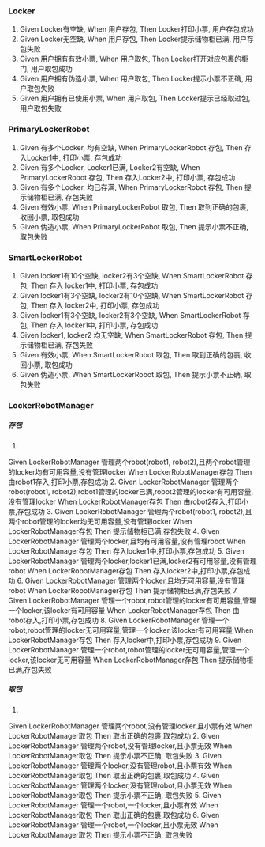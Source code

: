 ### Locker

1. Given Locker有空缺, When 用户存包, Then Locker打印小票, 用户存包成功
2. Given Locker无空缺, When 用户存包, Then Locker提示储物柜已满, 用户存包失败
3. Given 用户拥有有效小票, When 用户取包, Then Locker打开对应包裹的柜门, 用户取包成功
4. Given 用户拥有伪造小票, When 用户取包, Then Locker提示小票不正确, 用户取包失败
3. Given 用户拥有已使用小票, When 用户取包, Then Locker提示已经取过包, 用户取包失败

### PrimaryLockerRobot

1. Given 有多个Locker, 均有空缺, When PrimaryLockerRobot 存包, Then 存入Locker1中, 打印小票, 存包成功
2. Given 有多个Locker, Locker1已满, Locker2有空缺, When PrimaryLockerRobot 存包, Then 存入Locker2中, 打印小票, 存包成功
3. Given 有多个Locker, 均已存满, When PrimaryLockerRobot 存包, Then 提示储物柜已满, 存包失败
4. Given 有效小票, When PrimaryLockerRobot 取包, Then 取到正确的包裹, 收回小票, 取包成功
5. Given 伪造小票, When PrimaryLockerRobot 取包, Then 提示小票不正确, 取包失败

### SmartLockerRobot

1. Given locker1有10个空缺, locker2有3个空缺, When SmartLockerRobot 存包, Then 存入 locker1中, 打印小票, 存包成功
2. Given locker1有3个空缺, locker2有10个空缺, When SmartLockerRobot 存包, Then 存入 locker2中, 打印小票, 存包成功
3. Given locker1有3个空缺, locker2有3个空缺, When SmartLockerRobot 存包, Then 存入 locker1中, 打印小票, 存包成功
4. Given locker1, locker2 均无空缺, When SmartLockerRobot 存包, Then 提示储物柜已满, 存包失败
5. Given 有效小票, When SmartLockerRobot 取包, Then 取到正确的包裹, 收回小票, 取包成功
6. Given 伪造小票, When SmartLockerRobot 取包, Then 提示小票不正确, 取包失败

### LockerRobotManager

##### 存包
1. 
Given LockerRobotManager 管理两个robot(robot1, robot2),且两个robot管理的locker均有可用容量,没有管理locker
When LockerRobotManager存包
Then 由robot1存入,打印小票,存包成功
2. 
Given LockerRobotManager 管理两个robot(robot1, robot2),robot1管理的locker已满,robot2管理的locker有可用容量,没有管理locker
When LockerRobotManager存包
Then 由robot2存入,打印小票,存包成功
3.
Given LockerRobotManager 管理两个robot(robot1, robot2),且两个robot管理的locker均无可用容量,没有管理locker
When LockerRobotManager存包
Then 提示储物柜已满,存包失败
4.
Given LockerRobotManager 管理两个locker,且均有可用容量,没有管理robot
When LockerRobotManager存包
Then 存入locker1中,打印小票,存包成功
5.
Given LockerRobotManager 管理两个locker,locker1已满,locker2有可用容量,没有管理robot
When LockerRobotManager存包
Then 存入locker2中,打印小票,存包成功
6.
Given LockerRobotManager 管理两个locker,且均无可用容量,没有管理robot
When LockerRobotManager存包
Then 提示储物柜已满,存包失败
7.
Given LockerRobotManager 管理一个robot,robot管理的locker有可用容量,管理一个locker,该locker有可用容量
When LockerRobotManager存包
Then 由robot存入,打印小票,存包成功
8. 
Given LockerRobotManager 管理一个robot,robot管理的locker无可用容量,管理一个locker,该locker有可用容量
When LockerRobotManager存包
Then 存入locker中,打印小票,存包成功
9. 
Given LockerRobotManager 管理一个robot,robot管理的locker无可用容量,管理一个locker,该locker无可用容量
When LockerRobotManager存包
Then 提示储物柜已满,存包失败

##### 取包
1.
Given LockerRobotManager 管理两个robot,没有管理locker,且小票有效
When LockerRobotManager取包
Then 取出正确的包裹,取包成功
2.
Given LockerRobotManager 管理两个robot,没有管理locker,且小票无效
When LockerRobotManager取包
Then 提示小票不正确, 取包失败
3.
Given LockerRobotManager 管理两个locker,没有管理robot,且小票有效
When LockerRobotManager取包
Then 取出正确的包裹,取包成功
4.
Given LockerRobotManager 管理两个locker,没有管理robot,且小票无效
When LockerRobotManager取包
Then 提示小票不正确, 取包失败
5.
Given LockerRobotManager 管理一个robot,一个locker,且小票有效
When LockerRobotManager取包
Then 取出正确的包裹,取包成功
6.
Given LockerRobotManager 管理一个robot,一个locker,且小票无效
When LockerRobotManager取包
Then 提示小票不正确, 取包失败
